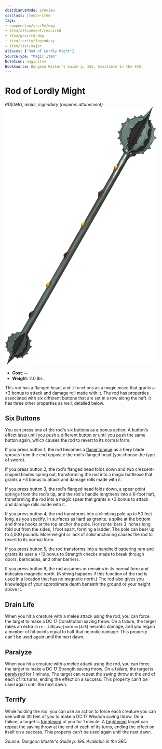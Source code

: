 ```yaml
---
obsidianUIMode: preview
cssclass: json5e-item
tags:
- compendium/src/5e/dmg
- item/attunement/required
- item/gear/rd-dmg
- item/rarity/legendary
- item/tier/major
aliases: ["Rod of Lordly Might"]
SourceType: "Magic Item"
NoteIcon: magicitem
BookSource: Dungeon Master's Guide p. 196. Available in the SRD.
---
```

# Rod of Lordly Might
*RD|DMG, major, legendary (requires attunement)*  
![](https://raw.githubusercontent.com/5etools-mirror-2/5etools-img/main/items/DMG/Rod%20of%20Lordly%20Might.webp#right)  

- **Cost**: ⏤
- **Weight**: 2.0 lbs.

This rod has a flanged head, and it functions as a magic mace that grants a +3 bonus to attack and damage roll made with it. The rod has properties associated with six different buttons that are set in a row along the haft. It has three other properties as well, detailed below.

## Six Buttons

You can press one of the rod's six buttons as a bonus action. A button's effect lasts until you push a different button or until you push the same button again, which causes the rod to revert to its normal form.

If you press button 1, the rod becomes a [flame tongue](/3-Mechanics/CLI/items/flame-tongue.md) as a fiery blade sprouts from the end opposite the rod's flanged head (you choose the type of sword).

If you press button 2, the rod's flanged head folds down and two crescent-shaped blades spring out, transforming the rod into a magic battleaxe that grants a +3 bonus to attack and damage rolls made with it.

If you press button 3, the rod's flanged head folds down, a spear point springs from the rod's tip, and the rod's handle lengthens into a 6-foot haft, transforming the rod into a magic spear that grants a +3 bonus to attack and damage rolls made with it.

If you press button 4, the rod transforms into a climbing pole up to 50 feet long, as you specify. In surfaces as hard as granite, a spike at the bottom and three hooks at the top anchor the pole. Horizontal bars 3 inches long fold out from the sides, 1 foot apart, forming a ladder. The pole can bear up to 4,000 pounds. More weight or lack of solid anchoring causes the rod to revert to its normal form.

If you press button 5, the rod transforms into a handheld battering ram and grants its user a +10 bonus to Strength checks made to break through doors, barricades, and other barriers.

If you press button 6, the rod assumes or remains in its normal form and indicates magnetic north. (Nothing happens if this function of the rod is used in a location that has no magnetic north.) The rod also gives you knowledge of your approximate depth beneath the ground or your height above it.

## Drain Life

When you hit a creature with a melee attack using the rod, you can force the target to make a DC 17 Constitution saving throw. On a failure, the target rakes an extra `dice: 4d6|avg|noform` (`4d6`) necrotic damage, and you regain a number of hit points equal to half that necrotic damage. This property can't be used again until the next dawn.

## Paralyze

When you hit a creature with a melee attack using the rod, you can force the target to make a DC 17 Strength saving throw. On a failure, the target is [paralyzed](/3-Mechanics/CLI/rules/conditions.md#paralyzed) for 1 minute. The target can repeat the saving throw at the end of each of its turns, ending the effect on a success. This property can't be used again until the next dawn.

## Terrify

While holding the rod, you can use an action to force each creature you can see within 30 feet of you to make a DC 17 Wisdom saving throw. On a failure, a target is [frightened](/3-Mechanics/CLI/rules/conditions.md#frightened) of you for 1 minute. A [frightened](/3-Mechanics/CLI/rules/conditions.md#frightened) target can repeat the saving throw at the end of each of its turns, ending the effect on itself on a success. This property can't be used again until the next dawn.

*Source: Dungeon Master's Guide p. 196. Available in the SRD.*